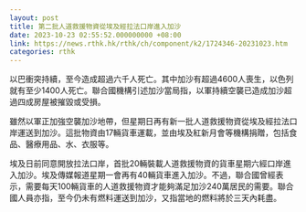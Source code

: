 ```yaml
---
layout: post
title: 第二批人道救援物資從埃及經拉法口岸進入加沙
date: 2023-10-23 02:55:52.000000000 +08:00
link: https://news.rthk.hk/rthk/ch/component/k2/1724346-20231023.htm
categories: rthk
---
```


以巴衝突持續，至今造成超過六千人死亡。其中加沙有超過4600人喪生，以色列就有至少1400人死亡。聯合國機構引述加沙當局指，以軍持續空襲已造成加沙超過四成房屋被摧毀或受損。

雖然以軍正加強空襲加沙地帶，但星期日再有新一批人道救援物資從埃及經拉法口岸運送到加沙。這批物資由17輛貨車運載，並由埃及紅新月會等機構捐贈，包括食品、醫療用品、水、衣服等。

埃及日前同意開放拉法口岸，首批20輛裝載人道救援物資的貨車星期六經口岸進入加沙。埃及傳媒報道星期一會再有40輛貨車進入加沙。不過，聯合國曾經表示，需要每天100輛貨車的人道救援物資才能夠滿足加沙240萬居民的需要。聯合國人員亦指，至今仍未有燃料運送到加沙，又指當地的燃料將於三天內耗盡。
